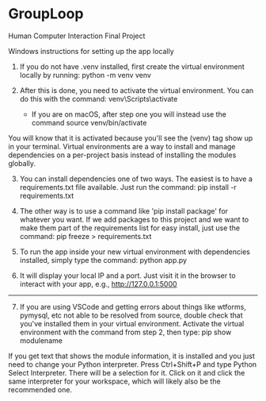 # GroupLoop
Human Computer Interaction Final Project

Windows instructions for setting up the app locally

1. If you do not have .venv installed, first create the virtual environment locally by running:  python -m venv venv

2. After this is done, you need to activate the virtual environment. You can do this with the command: venv\Scripts\activate
    * If you are on macOS, after step one you will instead use the command source venv/bin/activate

You will know that it is activated because you'll see the (venv) tag show up in your terminal. Virtual environments are a way to install and manage dependencies on a per-project basis instead of installing the modules globally.

3. You can install dependencies one of two ways. The easiest is to have a requirements.txt file available. Just run the command: pip install -r requirements.txt

4. The other way is to use a command like 'pip install package' for whatever you want. If we add packages to this project and we want to make them part of the requirements list for easy install, just use the command:  pip freeze > requirements.txt

5. To run the app inside your new virtual environment with dependencies installed, simply type the command:  python app.py

6. It will display your local IP and a port. Just visit it in the browser to interact with your app, e.g., http://127.0.0.1:5000
----------------------------------------------------------------

7. If you are using VSCode and getting errors about things like wtforms, pymysql, etc not able to be resolved from source, double check that you've installed them in your virtual environment. Activate the virtual environment with the command from step 2, then type: pip show modulename

If you get text that shows the module information, it is installed and you just need to change your Python interpreter. Press Ctrl+Shift+P and type Python Select Interpreter. There will be a selection for it. Click on it and click the same interpreter for your workspace, which will likely also be the recommended one.
